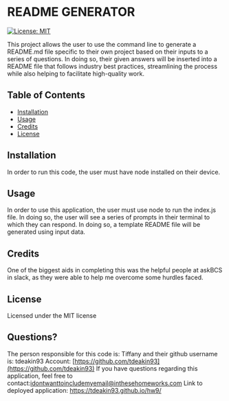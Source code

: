 
# README GENERATOR

[![License: MIT](https://img.shields.io/badge/License-MIT-yellow.svg)](https://opensource.org/licenses/MIT)

This project allows the user to use the command line to generate a README.md file specific to their own project based on their inputs to a series of questions. In doing so, their given answers will be inserted into a README file that follows industry best practices, streamlining the process while also helping to facilitate high-quality work.

## Table of Contents
  - [Installation](#installation)
  - [Usage](#usage)
  - [Credits](#credits)
  - [License](#license)

## Installation
  In order to run this code, the user must have node installed on their device. 
<!-- I'd like to run options of a 1 2 3 step process potentially  here -->

## Usage
  In order to use this application, the user must use node to run the index.js file. In doing so, the user will see a series of prompts in their terminal to which they can respond. In doing so, a template README file will be generated using input data.
<!-- I'd also like to potentially have this where it opens in the users local word processor....  -->

## Credits
  One of the biggest aids in completing this was the helpful people at askBCS in slack, as they were able to help me overcome some hurdles faced.
<!-- Would like to have the optional parts of this read me only display question if user "opts in" like do you want to include a contribution section? If yes, ask question, if no, don't -->

## License
  Licensed under the MIT license

## Questions?
  The person responsible for this code is: Tiffany and their github username is: tdeakin93
  Account: [https://github.com/tdeakin93](https://github.com/tdeakin93)
  If you have questions regarding this application, feel free to contact:idontwanttoincludemyemail@inthesehomeworks.com
  Link to deployed application: https://tdeakin93.github.io/hw9/
